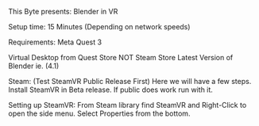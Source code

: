 This Byte presents:
Blender in VR

Setup time: 15 Minutes (Depending on network speeds)

Requirements:
Meta Quest 3

Virtual Desktop from Quest Store NOT Steam Store
Latest Version of Blender ie. (4.1)

Steam: (Test SteamVR Public Release First)
Here we will have a few steps.
Install SteamVR in Beta release.
If public does work run with it.

Setting up SteamVR:
    From Steam library find SteamVR and Right-Click to open the side menu.
    Select Properties from the bottom. 
